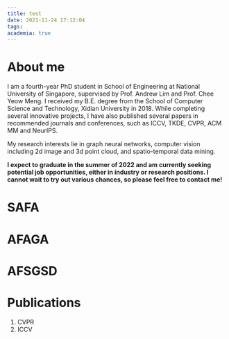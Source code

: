 ```yaml
---
title: test
date: 2021-11-24 17:12:04
tags:
academia: true
---
```

# About me
I am a fourth-year PhD student in School of Engineering at National University of Singapore, supervised by Prof. Andrew Lim and Prof. Chee Yeow Meng. I received my B.E. degree from the School of Computer Science and Technology, Xidian University in 2018. While completing several innovative projects, I have also published several papers in recommended journals and conferences, such as ICCV, TKDE, CVPR, ACM MM and NeurIPS.

My research interests lie in graph neural networks, computer vision including 2d image and 3d point cloud, and spatio-temporal data mining.

**I expect to graduate in the summer of 2022 and am currently seeking potential job opportunities, either in industry or research positions. I cannot wait to try out various chances, so please feel free to contact me!**

# SAFA
# AFAGA
# AFSGSD
# Publications
1. CVPR
2. ICCV